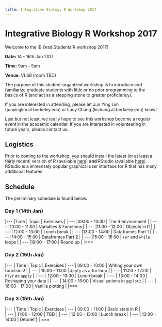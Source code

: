 ```yaml
---
title: Integrative Biology R Workshop 2017
---
```



# Integrative Biology R Workshop 2017

Welcome to the IB Grad Students R workshop 2017!

**Date:** 14 - 16th Jan 2017

**Time:** 9am - 5pm 

**Venue:** VLSB (room TBD) 

The purpose of this student-organized workshop is to introduce and familiarize graduate students with little or no prior programming to the basics of R (and act as a stepping stone to greater proficiency).

If you are interested in attending, please let Jun Ying Lim (junyinglim.at.berkeley.edu) or Lucy Chang (luchang.at.berkeley.edu) know!

Last but not least, we really hope to see this workshop become a regular event in the academic calendar. If you are interested in volunteering in future years, please contact us.

## Logistics
Prior to coming to the workshop, you should install the latest (or at least a fairly recent) version of R (available [here](https://cran.r-project.org/)) **and** RStudio (available [here](https://www.rstudio.com/products/rstudio/download/)). RStudio is a immensely popular graphical user interface for R that has many additional features.


## Schedule
The preliminary schedule is found below.

### Day 1 (14th Jan)

|---
|Time | Topic | Exercises | 
| ---
|09:00 - 10:00 | The R environment | 
| ---
|10:00 - 11:00 | Variables & Functions | 
| ---
|11:00 - 12:00 | Objects in R | 
| ---
|12:00 - 13:00 | Lunch break | 
| ---
|13:00 - 14:00 | Dataframes Part 1 | 
| ---
|14:00 - 15:00 | Dataframes Part 2 | 
| ---
|15:00 - 16:00 | `For` and `while` loops | 
| ---
|16:00 - 17:00 | Round up | 
|===

### Day 2 (15th Jan)

|---
| Time | Topic | Exercises 
| ---
| 09:00 - 10:00 | Writing your own functions! | 
| ---
| 10:00 - 11:00 | `Apply` as a for loop | 
| ---
| 11:00 - 12:00 | `Plyr` as `apply` | 
| ---
| 12:00 - 13:00 | Lunch break | 
| ---
| 13:00 - 14:00 | Reshaping your data | 
| ---
| 14:00 - 16:00 | Visualizations in `ggplot2` | 
| ---
| 16:00 - 17:00 | Vanilla plotting | 
|===

### Day 3 (15th Jan)

|---
| Time | Topic | Exercises 
| ---
| 09:00 - 11:00 | Basic stats in R |  
| ---
| 11:00 - 12:00 | TBD | 
| ---
| 12:00 - 13:00 | Lunch break | 
| ---
| 13:00 - 14:00 | Debrief | 
| ===
